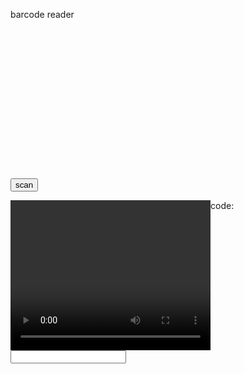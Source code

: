 <style type="text/css">
  #photo-area.viewport {
   height: 240px;
   width:320px;
  }
  #photo-area.viewport canvas, video {
    float: left;
    width:320px;
    height: 240px;
  }
  #photo-area.viewport canvas.drawingBuffer, video.drawingBuffer {
    margin-left: -320px;
  }
</style>

<script>
  function buttonClick(){
	  Quagga.init({
	    inputStream: {
        name: "Live",
        type: "LiveStream",
        target: document.querySelector('#photo-area'),
        constraints: {
          decodeBarCodeRate: 3,
          successTimeout: 500,
          codeRepetition: true,
          tryVertical: true,
          frameRate: 15,
          width: 640,
          height: 480,
          facingMode: "environment"
        },
      },
      decoder: {
        readers: [
          "i2of5_reader"
        ]
      },
	    function(err){
				if(err){
	        console.log(err);
	        window.alert(err);
				  return;
				}
				console.log("Initialization finished. Ready to start");
      	Quagga.start();

      	// Set flag to is running
      	_scannerIsRunning = true;
    	}
    });

		Quagga.onProcessed(function (result) {
      var drawingCtx = Quagga.canvas.ctx.overlay,
      drawingCanvas = Quagga.canvas.dom.overlay;

      if (result) {
        if (result.boxes) {
          drawingCtx.clearRect(0, 0, parseInt(drawingCanvas.getAttribute("width")), parseInt(drawingCanvas.getAttribute("height")));
          result.boxes.filter(function (box) {
            return box !== result.box;
          }).forEach(function (box) {
            Quagga.ImageDebug.drawPath(box, {
              x: 0,
              y: 1
            }, drawingCtx, {
              color: "green",
              lineWidth: 2
            });
          });
        }

        if (result.box) {
          Quagga.ImageDebug.drawPath(result.box, {
            x: 0,
            y: 1
          }, drawingCtx, {
            color: "#00F",
            lineWidth: 2
          });
        }

        if (result.codeResult && result.codeResult.code) {
          Quagga.ImageDebug.drawPath(result.line, {
            x: 'x',
            y: 'y'
          }, drawingCtx, {
            color: 'red',
            lineWidth: 3
          });
        }
      }
    });

    //barcode read call back
    Quagga.onDetected(function (result) {
      console.log(result.codeResult.code);
    });
  }
</script>
<script type="text/javascript" src="https://serratus.github.io/quaggaJS/dist/quagga.min.js"></script>

<h> barcode reader </h>
<div id="photo-area" class="viewport"></div>
<input type="button" value="scan" onclick="buttonClick()">

<video id="camera" width="300" height="200"></video>
code: <input type="text" value="" readonly>
